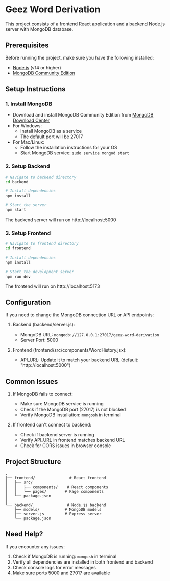 # Geez Word Derivation

This project consists of a frontend React application and a backend Node.js server with MongoDB database.

## Prerequisites

Before running the project, make sure you have the following installed:
- [Node.js](https://nodejs.org/) (v14 or higher)
- [MongoDB Community Edition](https://www.mongodb.com/try/download/community)

## Setup Instructions

### 1. Install MongoDB
- Download and install MongoDB Community Edition from [MongoDB Download Center](https://www.mongodb.com/try/download/community)
- For Windows:
  - Install MongoDB as a service
  - The default port will be 27017
- For Mac/Linux:
  - Follow the installation instructions for your OS
  - Start MongoDB service: `sudo service mongod start`

### 2. Setup Backend
```bash
# Navigate to backend directory
cd backend

# Install dependencies
npm install

# Start the server
npm start
```

The backend server will run on http://localhost:5000

### 3. Setup Frontend
```bash
# Navigate to frontend directory
cd frontend

# Install dependencies
npm install

# Start the development server
npm run dev
```

The frontend will run on http://localhost:5173

## Configuration

If you need to change the MongoDB connection URL or API endpoints:

1. Backend (backend/server.js):
   - MongoDB URL: `mongodb://127.0.0.1:27017/geez-word-derivation`
   - Server Port: 5000

2. Frontend (frontend/src/components/WordHistory.jsx):
   - API_URL: Update it to match your backend URL (default: "http://localhost:5000")

## Common Issues

1. If MongoDB fails to connect:
   - Make sure MongoDB service is running
   - Check if the MongoDB port (27017) is not blocked
   - Verify MongoDB installation: `mongosh` in terminal

2. If frontend can't connect to backend:
   - Check if backend server is running
   - Verify API_URL in frontend matches backend URL
   - Check for CORS issues in browser console

## Project Structure

```
.
├── frontend/               # React frontend
│   ├── src/
│   │   ├── components/    # React components
│   │   └── pages/        # Page components
│   └── package.json
│
└── backend/               # Node.js backend
    ├── models/           # MongoDB models
    ├── server.js         # Express server
    └── package.json
```

## Need Help?

If you encounter any issues:
1. Check if MongoDB is running: `mongosh` in terminal
2. Verify all dependencies are installed in both frontend and backend
3. Check console logs for error messages
4. Make sure ports 5000 and 27017 are available 